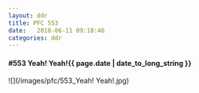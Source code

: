 ```yaml
---
layout: ddr
title: PFC 553
date:   2018-06-11 09:18:46
categories: ddr
---
```


#### **#553** Yeah! Yeah!<span class="pull-right">{{ page.date | date_to_long_string }}</span>
![](/images/pfc/553_Yeah! Yeah!.jpg)

